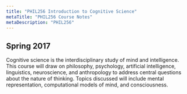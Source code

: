 ```yaml
---
title: "PHIL256 Introduction to Cognitive Science"
metaTitle: "PHIL256 Course Notes"
metaDescription: "PHIL256"
---
```

 Spring 2017
---
Cognitive science is the interdisciplinary study of mind and intelligence. This course will draw on philosophy, psychology, artificial intelligence, linguistics, neuroscience, and anthropology to address central questions about the nature of thinking. Topics discussed will include mental representation, computational models of mind, and consciousness.